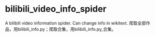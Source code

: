 # bilibili_video_info_spider
A bilibili video information spider. Can change info in wikitext.
爬取全部作品，用bilibili_info.py；爬取合集，用bilibili_info.py_合集。
